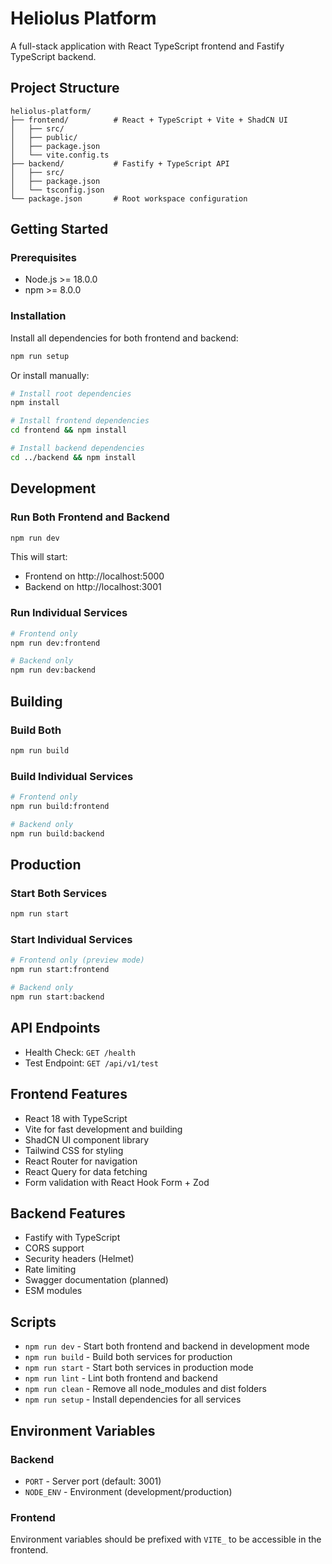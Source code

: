 # Heliolus Platform

A full-stack application with React TypeScript frontend and Fastify TypeScript backend.

## Project Structure

```
heliolus-platform/
├── frontend/          # React + TypeScript + Vite + ShadCN UI
│   ├── src/
│   ├── public/
│   ├── package.json
│   └── vite.config.ts
├── backend/           # Fastify + TypeScript API
│   ├── src/
│   ├── package.json
│   └── tsconfig.json
└── package.json       # Root workspace configuration
```

## Getting Started

### Prerequisites

- Node.js >= 18.0.0
- npm >= 8.0.0

### Installation

Install all dependencies for both frontend and backend:

```bash
npm run setup
```

Or install manually:

```bash
# Install root dependencies
npm install

# Install frontend dependencies
cd frontend && npm install

# Install backend dependencies
cd ../backend && npm install
```

## Development

### Run Both Frontend and Backend

```bash
npm run dev
```

This will start:

- Frontend on http://localhost:5000
- Backend on http://localhost:3001

### Run Individual Services

```bash
# Frontend only
npm run dev:frontend

# Backend only
npm run dev:backend
```

## Building

### Build Both

```bash
npm run build
```

### Build Individual Services

```bash
# Frontend only
npm run build:frontend

# Backend only
npm run build:backend
```

## Production

### Start Both Services

```bash
npm run start
```

### Start Individual Services

```bash
# Frontend only (preview mode)
npm run start:frontend

# Backend only
npm run start:backend
```

## API Endpoints

- Health Check: `GET /health`
- Test Endpoint: `GET /api/v1/test`

## Frontend Features

- React 18 with TypeScript
- Vite for fast development and building
- ShadCN UI component library
- Tailwind CSS for styling
- React Router for navigation
- React Query for data fetching
- Form validation with React Hook Form + Zod

## Backend Features

- Fastify with TypeScript
- CORS support
- Security headers (Helmet)
- Rate limiting
- Swagger documentation (planned)
- ESM modules

## Scripts

- `npm run dev` - Start both frontend and backend in development mode
- `npm run build` - Build both services for production
- `npm run start` - Start both services in production mode
- `npm run lint` - Lint both frontend and backend
- `npm run clean` - Remove all node_modules and dist folders
- `npm run setup` - Install dependencies for all services

## Environment Variables

### Backend

- `PORT` - Server port (default: 3001)
- `NODE_ENV` - Environment (development/production)

### Frontend

Environment variables should be prefixed with `VITE_` to be accessible in the frontend.
